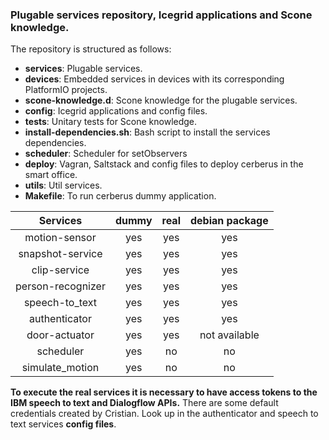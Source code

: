 ### Plugable services repository, Icegrid applications and Scone knowledge.

The repository is structured as follows:

 - **services**: Plugable services.
 - **devices**: Embedded services in devices with its corresponding PlatformIO projects.
 - **scone-knowledge.d**: Scone knowledge for the plugable services.
 - **config**: Icegrid applications and config files.
 - **tests**: Unitary tests for Scone knowledge.
 - **install-dependencies.sh**: Bash script to install the services dependencies.
 - **scheduler**: Scheduler for setObservers
 - **deploy**: Vagran, Saltstack and config files to deploy cerberus in the smart office.
 - **utils**: Util services.
 - **Makefile**: To run cerberus dummy application.



|      Services     | dummy | real | debian package |
|:-----------------:|:-----:|:----:|:--------------:|
| motion-sensor     |  yes  |  yes |       yes      |
| snapshot-service  |  yes  |  yes |       yes      |
| clip-service      |  yes  |  yes |       yes      |
| person-recognizer |  yes  |  yes |       yes      |
| speech-to_text    |  yes  |  yes |       yes      |
| authenticator     |  yes  |  yes |       yes      |
| door-actuator     |  yes  |  yes |  not available |
| scheduler         |  yes  |  no  |       no       |
| simulate_motion   |  yes  |  no  |       no       |

**To execute the real services it is necessary to have access tokens to the IBM speech to text and Dialogflow APIs.**
There are some default credentials created by Cristian. Look up in the authenticator and speech to text services **config files**.

